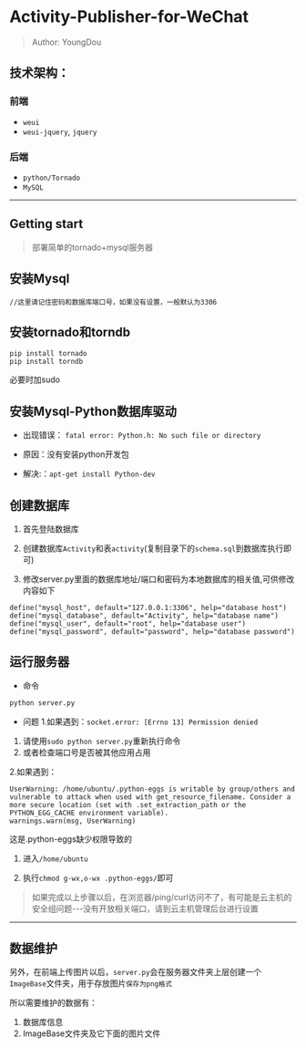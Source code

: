 # Activity-Publisher-for-WeChat

> Author: YoungDou

## 技术架构：

### 前端
- `weui`
- `weui-jquery`, `jquery`

### 后端
- `python/Tornado`
- `MySQL`



---




## **Getting start**
> 部署简单的tornado+mysql服务器


## 安装Mysql
```
//这里请记住密码和数据库端口号，如果没有设置，一般默认为3306
```

## 安装tornado和torndb
```
pip install tornado
pip install torndb
```
必要时加sudo

## 安装Mysql-Python数据库驱动

- 出现错误： `fatal error: Python.h: No such file or directory`

- 原因：没有安装python开发包

- 解决:：`apt-get install Python-dev`

## 创建数据库

1. 首先登陆数据库

2. 创建数据库`Activity`和表`activity`(复制目录下的`schema.sql`到数据库执行即可)

3. 修改server.py里面的数据库地址/端口和密码为本地数据库的相关值,可供修改内容如下
```
define("mysql_host", default="127.0.0.1:3306", help="database host")
define("mysql_database", default="Activity", help="database name")
define("mysql_user", default="root", help="database user")
define("mysql_password", default="password", help="database password")
```

## 运行服务器

- 命令
```python
python server.py
```
- 问题
1.如果遇到：`socket.error: [Errno 13] Permission denied`
 
 1. 请使用`sudo python server.py`重新执行命令
 2. 或者检查端口号是否被其他应用占用
 
 2.如果遇到：
```
UserWarning: /home/ubuntu/.python-eggs is writable by group/others and vulnerable to attack when used with get_resource_filename. Consider a more secure location (set with .set_extraction_path or the PYTHON_EGG_CACHE environment variable).
warnings.warn(msg, UserWarning)

```
这是.python-eggs缺少权限导致的

1. 进入`/home/ubuntu`

2. 执行`chmod g-wx,o-wx .python-eggs/`即可


>如果完成以上步骤以后，在浏览器/ping/curl访问不了，有可能是云主机的安全组问题---没有开放相关端口，请到云主机管理后台进行设置

---

## 数据维护

另外，在前端上传图片以后，`server.py`会在服务器文件夹上层创建一个`ImageBase`文件夹，用于存放图片`保存为png格式`

所以需要维护的数据有：

1. 数据库信息
2. ImageBase文件夹及它下面的图片文件